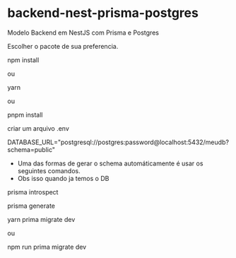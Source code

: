 # backend-nest-prisma-postgres
Modelo Backend em NestJS com Prisma e Postgres

Escolher o pacote de sua preferencia.

npm install

ou

yarn

ou

pnpm install


criar um arquivo  .env

DATABASE_URL="postgresql://postgres:password@localhost:5432/meudb?schema=public"


- Uma das formas de gerar o schema automáticamente é usar os seguintes comandos.
- Obs isso quando ja temos o DB


prisma introspect

prisma generate


yarn prima migrate dev

ou

npm run prima migrate dev

